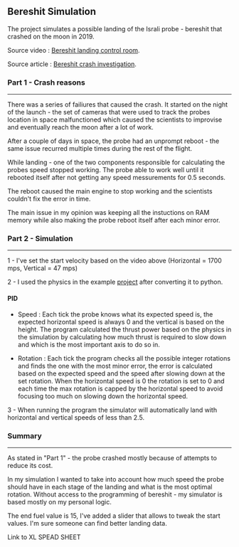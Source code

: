## Bereshit Simulation

The project simulates a possible landing of the Israli probe - bereshit that crashed on the moon in 2019.

Source video : [Bereshit landing control room](https://www.youtube.com/watch?v=HMdUcchBYRA&t=1612s).

Source article : [Bereshit crash investigation](https://www.ynet.co.il/articles/0,7340,L-5681547,00.html).

### Part 1 - Crash reasons
___
There was a series of failiures that caused the crash. It started on the night of the launch - the set of cameras that 
were used to track the probes location in space malfunctioned which caused the scientists to improvise and eventually reach the moon after a lot of work.

After a couple of days in space, the probe had an unprompt reboot - the same issue recurred multiple times during the rest of the flight.

While landing - one of the two components responsible for calculating the probes speed stopped working. The probe able to work well until it
rebooted itself after not getting any speed messurements for 0.5 seconds. 

The reboot caused the main engine to stop working and the scientists couldn't fix the error in time.

The main issue in my opinion was keeping all the instuctions on RAM memory while also making the probe reboot itself after each minor error.


### Part 2 - Simulation 
___
1 - I've set the start velocity based on the video above (Horizontal = 1700 mps, Vertical = 47 mps)

2 - I used the physics in the example [project](https://drive.google.com/file/d/1KAnYc7W2aVcX9aZFkI-PQbzQgdgBw4-A/view?usp=sharing) after converting it to python.

#### PID
- Speed : Each tick the probe knows what its expected speed is, the expected horizontal speed is always 0 and the vertical is based on the height. The program calculated the thrust power based on the physics in the simulation by calculating how much thrust is required to slow down and which is the most important axis to do so in.    

- Rotation : Each tick the program checks all the possible integer rotations and finds the one with the most minor error, the error is calculated based on the expected speed and the speed after slowing down at the set rotation. When the horizontal speed is 0 the rotation is set to 0 and each time the max rotation is capped by the horizontal speed to avoid focusing too much on slowing down the horizontal speed.

3 - When running the program the simulator will automatically land with horizontal and vertical speeds of less than 2.5.

### Summary
___
As stated in "Part 1" - the probe crashed mostly because of attempts to reduce its cost. 

In my simulation I wanted to take into account how much speed the probe should have in each stage of the landing and what is the most optimal rotation. Without access to
the programming of bereshit - my simulator is based mostly on my personal logic.

The end fuel value is 15, I've added a slider that allows to tweak the start values. I'm sure someone can find better landing data.

Link to XL SPEAD SHEET